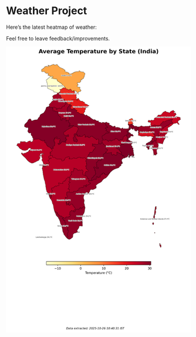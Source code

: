 # Weather Project

Here’s the latest heatmap of weather:

Feel free to leave feedback/improvements.

![India Heatmap](docs/assets/india_heatmap.png?v=FDAD4A)
